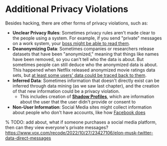 # Additional Privacy Violations

Besides hacking, there are other forms of privacy violations, such as:

- __Unclear Privacy Rules__: Sometimes privacy rules aren't made clear to the people using a system. For example, if you send "private" messages on a work system, your [boss might be able to read them](https://www.bbc.com/worklife/article/20210813-are-your-work-messages-as-private-as-you-think).
- __Deanonymizing Data__: Sometimes companies or researchers release datasets that have been "anonymized," meaning that things like names have been removed, so you can't tell who the data is about. But sometimes people can still deduce who the anonymized data is about. This happened when Netflix released anonymized movie ratings data sets, but [at least some users' data could be traced back to them](https://www.wired.com/2007/12/why-anonymous-data-sometimes-isnt/).
- __Inferred Data__: Sometimes information that doesn't directly exist can be inferred through data mining (as we saw last chapter), and the creation of that new information could be a privacy violation.
  - This includes creation of __[Shadow Profiles](https://en.wikipedia.org/wiki/Shadow_profile)__, which are information about the user that the user didn't provide or consent to
- __Non-User Information__: Social Media sites might collect information about people who don't have accounts, like how [Facebook does](https://www.reuters.com/article/us-facebook-privacy-tracking/facebook-fuels-broad-privacy-debate-by-tracking-non-users-idUSKBN1HM0DR)

% TODO: add about, what if someone purchases a social media platform, then can they view everyone's private messages?  https://www.vox.com/recode/2022/10/27/23427106/elon-musk-twitter-data-direct-messages
